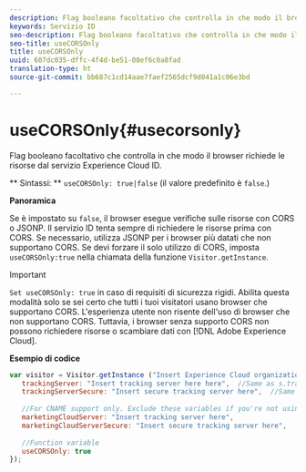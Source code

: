 ```yaml
---
description: Flag booleano facoltativo che controlla in che modo il browser richiede le risorse dal servizio Experience Cloud ID.
keywords: Servizio ID
seo-description: Flag booleano facoltativo che controlla in che modo il browser richiede le risorse dal servizio Experience Cloud ID.
seo-title: useCORSOnly
title: useCORSOnly
uuid: 607dc035-dffc-4f4d-be51-08ef6c0a8fad
translation-type: ht
source-git-commit: bb687c1cd14aae7faef2565dcf9d041a1c06e3bd

---
```



# useCORSOnly{#usecorsonly}

Flag booleano facoltativo che controlla in che modo il browser richiede le risorse dal servizio Experience Cloud ID.

** Sintassi: ** `useCORSOnly: true|false` (il valore predefinito è `false`.)

**Panoramica**

Se è impostato su `false`, il browser esegue verifiche sulle risorse con CORS o JSONP. Il servizio ID tenta sempre di richiedere le risorse prima con CORS. Se necessario, utilizza JSONP per i browser più datati che non supportano CORS. Se devi forzare il solo utilizzo di CORS, imposta `useCORSOnly:true` nella chiamata della funzione `Visitor.getInstance`.

>[!IMPORTANT]
>
>`Set useCORSOnly: true` in caso di requisiti di sicurezza rigidi. Abilita questa modalità solo se sei certo che tutti i tuoi visitatori usano browser che supportano CORS. L&#39;esperienza utente non risente dell&#39;uso di browser che non supportano CORS. Tuttavia, i browser senza supporto CORS non possono richiedere risorse o scambiare dati con [!DNL Adobe Experience Cloud].

**Esempio di codice**

```js
var visitor = Visitor.getInstance ("Insert Experience Cloud organization ID here",{ 
   trackingServer: "Insert tracking server here here",  //Same as s.trackingServer 
   trackingServerSecure: "Insert secure tracking server here",  //Same as s.trackingServerSecure 
 
   //For CNAME support only. Exclude these variables if you're not using CNAME 
   marketingCloudServer: "Insert tracking server here", 
   marketingCloudServerSecure: "Insert secure tracking server here", 
 
   //Function variable 
   useCORSOnly: true 
});
```


